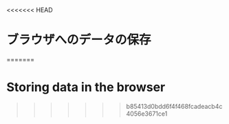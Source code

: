 
<<<<<<< HEAD
# ブラウザへのデータの保存
=======
# Storing data in the browser
>>>>>>> b85413d0bdd6f4f468fcadeacb4c4056e3671ce1
